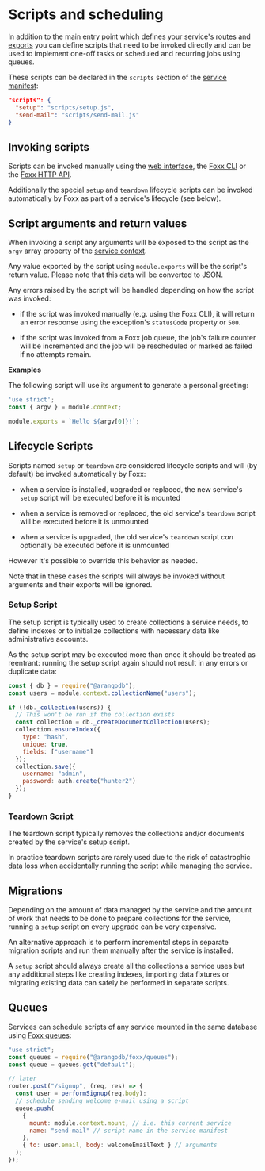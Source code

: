 Scripts and scheduling
======================

In addition to the main entry point which defines your service's
[routes](Routing.md) and
[exports](Dependencies.md) you can define scripts
that need to be invoked directly and can be used to implement one-off tasks
or scheduled and recurring jobs using queues.

These scripts can be declared in the `scripts` section of
the [service manifest](../Reference/Manifest.md):

```json
"scripts": {
  "setup": "scripts/setup.js",
  "send-mail": "scripts/send-mail.js"
}
```

Invoking scripts
----------------

Scripts can be invoked manually using
the [web interface](../../Programs/WebInterface/Services.md),
the [Foxx CLI](../../Programs/FoxxCLI/README.md) or
the [Foxx HTTP API](../../../HTTP/Foxx/Miscellaneous.html).

Additionally the special `setup` and `teardown` lifecycle scripts can
be invoked automatically by Foxx as part of a service's lifecycle (see below).

Script arguments and return values
----------------------------------

When invoking a script any arguments will be exposed to the script as the
`argv` array property of the [service context](../Reference/Context.md).

Any value exported by the script using `module.exports` will be the script's
return value. Please note that this data will be converted to JSON.

Any errors raised by the script will be handled depending on how
the script was invoked:

* if the script was invoked manually (e.g. using the Foxx CLI), it will return
  an error response using the exception's `statusCode` property or `500`.

* if the script was invoked from a Foxx job queue, the job's failure counter
  will be incremented and the job will be rescheduled or
  marked as failed if no attempts remain.

**Examples**

The following script will use its argument to generate a personal greeting:

```js
'use strict';
const { argv } = module.context;

module.exports = `Hello ${argv[0]}!`;
```

Lifecycle Scripts
-----------------

Scripts named `setup` or `teardown` are considered lifecycle scripts and
will (by default) be invoked automatically by Foxx:

* when a service is installed, upgraded or replaced, the new service's
  `setup` script will be executed before it is mounted

* when a service is removed or replaced, the old service's `teardown`
  script will be executed before it is unmounted

* when a service is upgraded, the old service's `teardown` script *can*
  optionally be executed before it is unmounted

However it's possible to override this behavior as needed.

Note that in these cases the scripts will always be invoked without arguments
and their exports will be ignored.

### Setup Script

The setup script is typically used to create collections a service needs,
to define indexes or to initialize collections with necessary data
like administrative accounts.

As the setup script may be executed more than once it should be treated
as reentrant: running the setup script again should not result in any errors
or duplicate data:

```js
const { db } = require("@arangodb");
const users = module.context.collectionName("users");

if (!db._collection(users)) {
  // This won't be run if the collection exists
  const collection = db._createDocumentCollection(users);
  collection.ensureIndex({
    type: "hash",
    unique: true,
    fields: ["username"]
  });
  collection.save({
    username: "admin",
    password: auth.create("hunter2")
  });
}
```

### Teardown Script

The teardown script typically removes the collections and/or
documents created by the service's setup script.

In practice teardown scripts are rarely used due to the risk of
catastrophic data loss when accidentally running the script
while managing the service.

Migrations
----------

Depending on the amount of data managed by the service and the amount of work
that needs to be done to prepare collections for the service,
running a `setup` script on every upgrade can be very expensive.

An alternative approach is to perform incremental steps in separate
migration scripts and run them manually after the service is installed.

A `setup` script should always create all the collections a service uses
but any additional steps like creating indexes, importing data fixtures or
migrating existing data can safely be performed in separate scripts.

Queues
------

Services can schedule scripts of any service mounted in the same database
using [Foxx queues](../Reference/Modules/Queues.md):

```js
"use strict";
const queues = require("@arangodb/foxx/queues");
const queue = queues.get("default");

// later
router.post("/signup", (req, res) => {
  const user = performSignup(req.body);
  // schedule sending welcome e-mail using a script
  queue.push(
    {
      mount: module.context.mount, // i.e. this current service
      name: "send-mail" // script name in the service manifest
    },
    { to: user.email, body: welcomeEmailText } // arguments
  );
});
```

